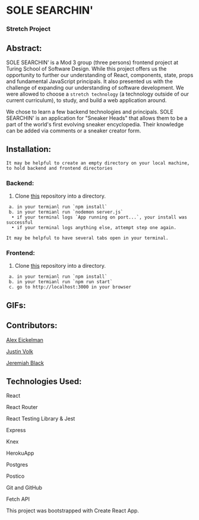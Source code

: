 # SOLE SEARCHIN'
### Stretch Project

## Abstract:
SOLE SEARCHIN' is a Mod 3 group (three persons) frontend project at Turing School of Software Design. While this project offers us the opportunity to further our understanding of React, components, state, props and fundamental JavaScript principals. It also presented us with the challenge of expanding our understanding of software development. We were allowed to choose a `stretch technology` (a technology outside of our current curriculum), to study, and build a web application around.

We chose to learn a few backend technologies and principals. SOLE SEARCHIN' is an application for "Sneaker Heads" that allows them to be a part of the world's first evolving sneaker encyclopedia. Their knowledge can be added via comments or a sneaker creator form. 


## Installation:

`It may be helpful to create an empty directory on your local machine, to hold backend and frontend directories`

  ### Backend:
  
   1. Clone [this](https://github.com/jdvolk/sole-searchin-backend) repository into a directory.
   
     a. in your termianl run `npm install`
     b. in your termianl run `nodemon server.js`    
      • if your terminal logs `App running on port...`, your install was successful
      • if your terminal logs anything else, attempt step one again.
      
      
 `It may be helpful to have several tabs open in your terminal.`

  ### Frontend: 
  
   1. Clone [this](https://github.com/Aeickelman40/Sole-Searchin-Stretch-UI) repository into a directory.
   
     a. in your termianl run `npm install` 
     b. in your termianl run `npm run start`
     c. go to http://localhost:3000 in your browser
     
## GIFs:


     

## Contributors:

[Alex Eickelman](https://github.com/Aeickelman40)

[Justin Volk](https://github.com/jdvolk)

[Jeremiah Black](https://github.com/jeremiahblackol)


## Technologies Used:

React

React Router

React Testing Library & Jest

Express

Knex

HerokuApp

Postgres

Postico

Git and GitHub

Fetch API

This project was bootstrapped with Create React App.

